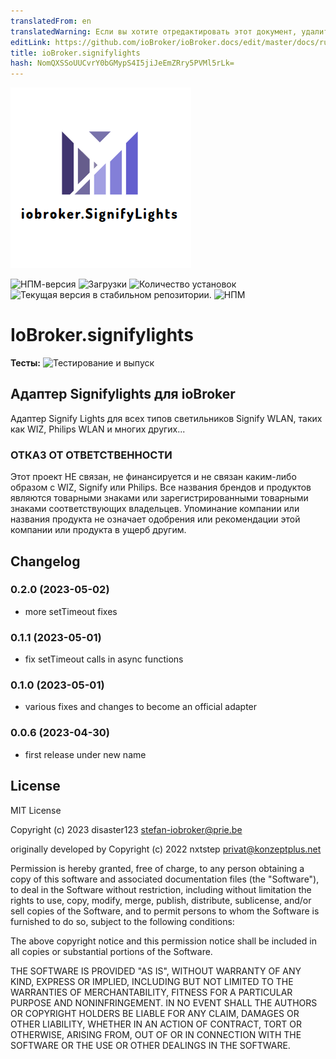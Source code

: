 ```yaml
---
translatedFrom: en
translatedWarning: Если вы хотите отредактировать этот документ, удалите поле «translationFrom», в противном случае этот документ будет снова автоматически переведен
editLink: https://github.com/ioBroker/ioBroker.docs/edit/master/docs/ru/adapterref/iobroker.signifylights/README.md
title: ioBroker.signifylights
hash: NomQXSSoUUCvrY0bGMypS4I5jiJeEmZRry5PVMl5rLk=
---
```

![Логотип](../../../en/adapterref/iobroker.signifylights/admin/signifylights.png)

![НПМ-версия](https://img.shields.io/npm/v/iobroker.signifylights.svg)
![Загрузки](https://img.shields.io/npm/dm/iobroker.signifylights.svg)
![Количество установок](https://iobroker.live/badges/signifylights-installed.svg)
![Текущая версия в стабильном репозитории.](https://iobroker.live/badges/signifylights-stable.svg)
![НПМ](https://nodei.co/npm/iobroker.signifylights.png?downloads=true)

# IoBroker.signifylights
**Тесты:** ![Тестирование и выпуск](https://github.com/disaster123/ioBroker.signifylights/workflows/Test%20and%20Release/badge.svg)

## Адаптер Signifylights для ioBroker
Адаптер Signify Lights для всех типов светильников Signify WLAN, таких как WIZ, Philips WLAN и многих других...

### ОТКАЗ ОТ ОТВЕТСТВЕННОСТИ
Этот проект НЕ связан, не финансируется и не связан каким-либо образом с WIZ, Signify или Philips. Все названия брендов и продуктов являются товарными знаками или зарегистрированными товарными знаками соответствующих владельцев.
Упоминание компании или названия продукта не означает одобрения или рекомендации этой компании или продукта в ущерб другим.

## Changelog
### 0.2.0 (2023-05-02)
* more setTimeout fixes

### 0.1.1 (2023-05-01)
* fix setTimeout calls in async functions

### 0.1.0 (2023-05-01)
* various fixes and changes to become an official adapter

### 0.0.6 (2023-04-30)
* first release under new name

## License
MIT License

Copyright (c) 2023 disaster123 <stefan-iobroker@prie.be>

originally developed by Copyright (c) 2022 nxtstep <privat@konzeptplus.net>

Permission is hereby granted, free of charge, to any person obtaining a copy
of this software and associated documentation files (the "Software"), to deal
in the Software without restriction, including without limitation the rights
to use, copy, modify, merge, publish, distribute, sublicense, and/or sell
copies of the Software, and to permit persons to whom the Software is
furnished to do so, subject to the following conditions:

The above copyright notice and this permission notice shall be included in all
copies or substantial portions of the Software.

THE SOFTWARE IS PROVIDED "AS IS", WITHOUT WARRANTY OF ANY KIND, EXPRESS OR
IMPLIED, INCLUDING BUT NOT LIMITED TO THE WARRANTIES OF MERCHANTABILITY,
FITNESS FOR A PARTICULAR PURPOSE AND NONINFRINGEMENT. IN NO EVENT SHALL THE
AUTHORS OR COPYRIGHT HOLDERS BE LIABLE FOR ANY CLAIM, DAMAGES OR OTHER
LIABILITY, WHETHER IN AN ACTION OF CONTRACT, TORT OR OTHERWISE, ARISING FROM,
OUT OF OR IN CONNECTION WITH THE SOFTWARE OR THE USE OR OTHER DEALINGS IN THE
SOFTWARE.